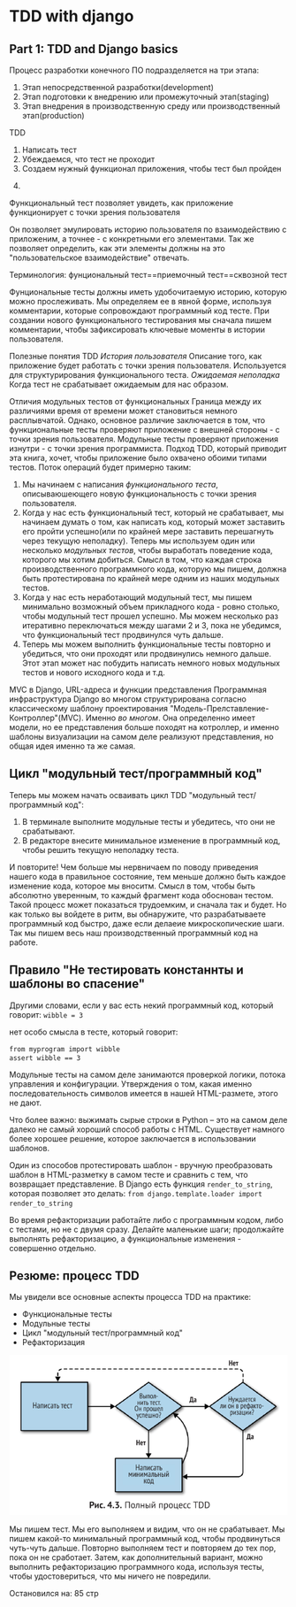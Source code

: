 # TDD with django

## Part 1: TDD and Django basics
Процесс разработки конечного ПО подразделяется на три этапа:
1) Этап непосредственной разработки(development)
2) Этап подготовки к внедрению или промежуточный этап(staging)
3) Этап внедрения в производственную среду или производственный этап(production)

TDD
1) Написать тест
2) Убеждаемся, что тест не проходит
3) Создаем нужный функционал приложения, чтобы тест был пройден
<!-- TODO: Кто-то украл 4й пункт - нужно вернуть!!! -->
4) 

Функциональный тест позволяет увидеть, как приложение функционирует с точки зрения пользователя

Он позволяет эмулировать историю пользователя по взаимодействию с приложеним, а точнее - с конкретными его элементами. Так же позволяет определить, как эти элементы должны на это "пользовательское взаимодействие" отвечать.

Терминология:
фунциональный тест==приемочный тест==сквозной тест

Фунциональные тесты должны иметь удобочитаемую историю, которую можно прослеживать. Мы определяем ее в явной форме, используя комментарии, которые сопровождают программный код тесте. При создании нового функционального тестирования мы сначала пишем комментарии, чтобы зафиксировать ключевые моменты в истории пользователя.


Полезные понятия TDD
*История пользователя*
  Описание того, как приложение будет работать с точки зрения пользователя. Используется для структурирования функционального теста.
*Ожидаемая неполадка*
  Когда тест не срабатывает ожидаемым для нас образом.


Отличия модульных тестов от функциональных
Граница между их различиями время от времени может становиться немного расплывчатой. Однако, основное
различие заключается в том, что функциональные тесты проверяют приложение с внешней стороны - с точки зрения пользователя. Модульные тесты проверяют приложения изнутри - с точки зрения программиста.
Подход TDD, который приводит эта книга, хочет, чтобы приложение было охвачено обоими типами тестов. Поток
операций будет примерно таким:
  1. Мы начинаем с написания *функционального теста*, описываюшеющего новую функциональность с точки зрения пользователя.
  2. Когда у нас есть функциональный тест, который не срабатывает, мы начинаем думать о том, как написать код, который может заставить его пройти успешно(или по крайней мере заставить перешагнуть через текущую неполадку). Теперь мы используем один или несколько *модульных тестов*, чтобы выработать поведение кода, которого мы хотим добиться. Смысл в том, что каждая строка производственного программного кода, которую мы пишем, должна быть протестирована по крайней мере одним из наших модульных тестов.
  3. Когда у нас есть неработающий модульный тест, мы пишем минимально возможный объем прикладного кода - ровно столько, чтобы модульный тест прошел успешно. Мы можем несколько раз итеративно переключаться между шагами 2 и 3, пока не убедимся, что функциональный тест продвинулся чуть дальше.
  4. Теперь мы можем выполнить функциональные тесты повторно и убедиться, что они проходят или продвинулись немного дальше. Этот этап может нас побудить написать немного новых модульных тестов и нового исходного кода и т.д.

MVC в Django, URL-адреса и функции представления
Программная инфраструктура Django во многом структурирована согласно классическому шаблону проектирования "Модель-Прелставление-Контроллер"(MVC).
Именно *во многом*. Она определенно имеет модели, но ее представления больше походят на котроллер, и именно шаблоны визуализации на самом деле реализуют представления, но общая идея именно та же самая.

## Цикл "модульный тест/программный код"
Теперь мы можем начать осваивать цикл TDD "модульный тест/программный код":
  1. В терминале выполните модульные тесты и убедитесь, что они не срабатывают.
  2. В редакторе внесите минимальное изменение в программный код, чтобы решить текущую неполадку теста.

И повторите!
Чем больше мы нервничаем по поводу приведения нашего кода в правильное состояние, тем меньше должно быть каждое изменение кода, которое мы вноситм. Смысл в том, чтобы быть абсолютно уверенным, то каждый фрагмент кода обоснован тестом.
Такой процесс может показаться трудоемким, и сначала так и будет. Но как только вы войдете в ритм, вы обнаружите, что разрабатываете программный код быстро, даже если делаеие микроскопические шаги. Так мы пишем весь наш производственный программный код на работе.


## Правило "Не тестировать констаннты и шаблоны во спасение"

Другими словами, если у вас есть некий программный код, который говорит:
`wibble = 3`

нет особо смысла в тесте, который говорит:
```
from myprogram import wibble
assert wibble == 3
```

Модульные тесты на самом деле занимаются проверкой логики, потока управления и конфигурации.
Утверждения о том, какая именно последовательность символов имеется в нашей HTML-размете, этого не дают.

Что более важно: выжимать сырые строки в Python – это на самом деле далеко не самый хороший способ работы с HTML. Существует намного более хорошее решение, которое заключается в использовании шаблонов.

Один из способов протестировать шаблон - вручную преобразовать шаблон в HTML-разметку в самом тесте и сравнить с тем, что возвращает представление. В Django есть функция `render_to_string`, которая позволяет это делать: `from django.template.loader import render_to_string`

Во время рефакторизации работайте либо с программным кодом, либо с тестами, но не с двумя сразу.
Делайте маленькие шаги; продолжайте выполнять рефакторизацию, а функциональные изменения - совершенно отдельно.

## Резюме: процесс TDD
Мы увидели все основные аспекты процесса TDD на практике:
  - Функциональные тесты
  - Модульные тесты
  - Цикл "модульный тест/программный код"
  - Рефакторизация

![full tdd process](полный_процесс_TDD.png)

Мы пишем тест. Мы его выполняем и видим, что он не срабатывает.
Мы пишем какой-то минимальный программный код, чтобы продвинуться чуть-чуть дальше.
Повторно выполняем тест и повторяем до тех пор, пока он не сработает.
Затем, как дополнительный вариант, можно выполнить рефакторизацию программного кода, используя тесты, чтобы удостовериться, что мы ничего не повредили.

Остановился на: 85 стр
